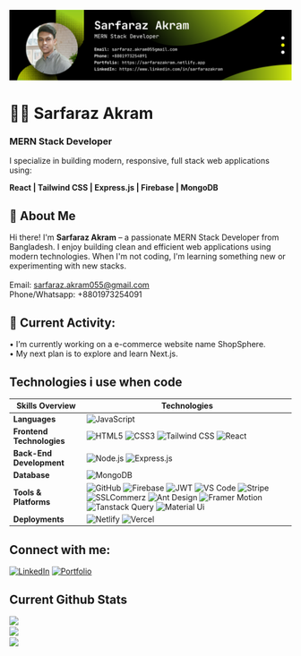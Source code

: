 ![Banner](./Github_Banner.png)

# 👨‍💻 Sarfaraz Akram
### MERN Stack Developer

I specialize in building modern, responsive, full stack web applications using:

**React | Tailwind CSS | Express.js | Firebase | MongoDB**

## 💼 About Me

Hi there! I'm **Sarfaraz Akram** – a passionate MERN Stack Developer from Bangladesh. I enjoy building clean and efficient web applications using modern technologies. When I'm not coding, I'm learning something new or experimenting with new stacks.
<br /> <br />
Email: sarfaraz.akram055@gmail.com <br />
Phone/Whatsapp: +8801973254091

## 🔄 Current Activity:
  • I’m currently working on a e-commerce website name ShopSphere. <br />
  • My next plan is to explore and learn Next.js.
  
## Technologies i use when code

| Skills Overview          | Technologies |
|--------------------------|--------------|
| **Languages**            | ![JavaScript](https://img.shields.io/badge/JavaScript-2d2d2d?style=for-the-badge&logo=javascript&logoColor=F7DF1E) |
| **Frontend Technologies**| ![HTML5](https://img.shields.io/badge/HTML5-2d2d2d?style=for-the-badge&logo=html5&logoColor=E34F26) ![CSS3](https://img.shields.io/badge/CSS3-2d2d2d?style=for-the-badge&logo=css3&logoColor=1572B6) ![Tailwind CSS](https://img.shields.io/badge/TailwindCSS-2d2d2d?style=for-the-badge&logo=tailwindcss&logoColor=38B2AC) ![React](https://img.shields.io/badge/React-2d2d2d?style=for-the-badge&logo=react&logoColor=61DAFB) |
| **Back-End Development** | ![Node.js](https://img.shields.io/badge/Node.js-2d2d2d?style=for-the-badge&logo=node.js&logoColor=339933) ![Express.js](https://img.shields.io/badge/Express.js-2d2d2d?style=for-the-badge&logo=express&logoColor=white) |
| **Database**             | ![MongoDB](https://img.shields.io/badge/MongoDB-2d2d2d?style=for-the-badge&logo=mongodb&logoColor=47A248) |
| **Tools & Platforms**    | ![GitHub](https://img.shields.io/badge/GitHub-2d2d2d?style=for-the-badge&logo=github&logoColor=white) ![Firebase](https://img.shields.io/badge/Firebase-2d2d2d?style=for-the-badge&logo=firebase&logoColor=FFCA28) ![JWT](https://img.shields.io/badge/JWT-2d2d2d?style=for-the-badge&logo=jsonwebtokens&logoColor=white) ![VS Code](https://img.shields.io/badge/VS%20Code-2d2d2d?style=for-the-badge&logo=visualstudiocode&logoColor=007ACC) ![Stripe](https://img.shields.io/badge/stripe-2d2d2d?style=for-the-badge&logo=stripe&logoColor=white) ![SSLCommerz](https://img.shields.io/badge/sslcommerz-2d2d2d?style=for-the-badge&logo=sslcommerz&logoColor=white) ![Ant Design](https://img.shields.io/badge/antdesign-2d2d2d?style=for-the-badge&logo=antdesign&logoColor=white) ![Framer Motion](https://img.shields.io/badge/framermotion-2d2d2d?style=for-the-badge&logo=framermotionb&logoColor=white) ![Tanstack Query](https://img.shields.io/badge/TanstackQuery-2d2d2d?style=for-the-badge&logo=tanstackquery&logoColor=white) ![Material Ui](https://img.shields.io/badge/MaterialUi-2d2d2d?style=for-the-badge&logo=materialui&logoColor=white) |
| **Deployments**    | ![Netlify](https://img.shields.io/badge/Netlify-2d2d2d?style=for-the-badge&logo=Netlify&logoColor=32E6E2)  ![Vercel](https://img.shields.io/badge/Vercel-2d2d2d?style=for-the-badge&logo=Vercel&logoColor=white) |

## Connect with me:

[![LinkedIn](https://img.shields.io/badge/-LinkedIn-0A66C2?style=flat&logo=linkedin&logoColor=white)](https://www.linkedin.com/in/sarfarazakram)
[![Portfolio](https://img.shields.io/badge/-Portfolio-181717?style=flat&logo=portfolio&logoColor=white)](https://sarfarazakram.netlify.app)


## Current Github Stats

![](https://github-readme-stats.vercel.app/api?username=SarfarazAkram17&theme=dark&hide_border=false&include_all_commits=false&count_private=false) <br />
![](https://nirzak-streak-stats.vercel.app/?user=SarfarazAkram17&theme=dark&hide_border=false) <br />
![](https://github-readme-stats.vercel.app/api/top-langs/?username=SarfarazAkram17&theme=dark&hide_border=false&include_all_commits=false&count_private=false&layout=compact) <br />



